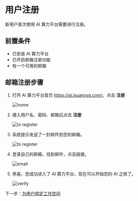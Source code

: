 # 用户注册

新用户首次使用 AI 算力平台需要进行注册。

## 前置条件

- 已安装 AI 算力平台
- 已开启邮箱注册功能
- 有一个可用的邮箱

## 邮箱注册步骤

1. 打开 AI 算力平台首页 <https://ai.isuanova.com/>，点击 **注册**

    ![home](../../images/regis01.PNG)

1. 键入用户名、密码、邮箱后点击 **注册**

    ![to register](../../images/regis02.PNG)

1. 系统提示发送了一封邮件到您的邮箱。

    ![to register](../../images/regis03.PNG)

1. 登录自己的邮箱，找到邮件，点击链接。

    ![email](../../images/regis04.PNG)

1. 恭喜，您成功进入了 AI 算力平台，现在可以开始您的 AI 之旅了。

    ![verify](../../images/regis05.PNG)

下一步：[为用户绑定工作空间](bindws.md)
